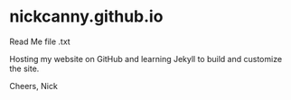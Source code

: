 # nickcanny.github.io
Read Me file .txt

Hosting my website on GitHub and learning Jekyll to build and customize the site.

Cheers,
Nick
